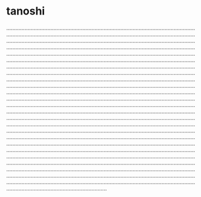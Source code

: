 # tanoshi

..............................................................................................................................................................................................................................................................................................................................................................................................................................................................................................................................................................................................................................................................................................................................................................................................................................................................................................................................................................................................................................................................................................................................................................................................................................................................................................................................................................................................................................................................................................................................................................................................................................................................................................................................................................................................................................................................................................................................................................................................................................................................................................................................................................................................................................................................................................................................................................................................................................................................................................................................................................................................................................................................................................................................................................................................................................................................................................................................................................................................................................................................................................................................................................................................................................................................................................
